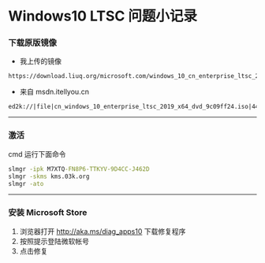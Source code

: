 # Windows10 LTSC 问题小记录



### 下载原版镜像

* 我上传的镜像

```
https://download.liuq.org/microsoft.com/windows_10_cn_enterprise_ltsc_2019_x64_dvd_9c09ff24.iso
```

* 来自 msdn.itellyou.cn

```
ed2k://|file|cn_windows_10_enterprise_ltsc_2019_x64_dvd_9c09ff24.iso|4478906368|E7C526499308841A4A6D116C857DB669|/
```



---



### 激活

cmd 运行下面命令

```cmd
slmgr -ipk M7XTQ-FN8P6-TTKYV-9D4CC-J462D
slmgr -skms kms.03k.org
slmgr -ato
```



---



### 安装 Microsoft Store

1. 浏览器打开 <http://aka.ms/diag_apps10> 下载修复程序
2. 按照提示登陆微软帐号
3. 点击修复



